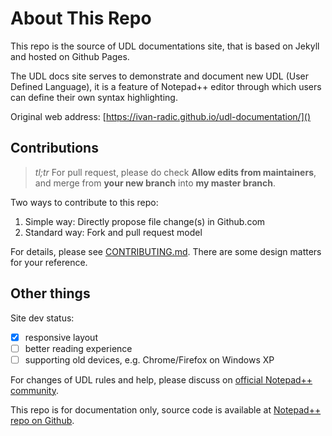 # About This Repo

This repo is the source of UDL documentations site, that is based on Jekyll and hosted on Github Pages.

The UDL docs site serves to demonstrate and document new UDL (User Defined Language), it is a feature of Notepad++ editor through which users can define their own syntax highlighting.

Original web address: [https://ivan-radic.github.io/udl-documentation/]()

## Contributions

> *tl;tr* For pull request, please do check **Allow edits from maintainers**, and merge from **your new branch** into **my master branch**.

Two ways to contribute to this repo:

1. Simple way: Directly propose file change(s) in Github.com
2. Standard way: Fork and pull request model

For details, please see [CONTRIBUTING.md](CONTRIBUTING.md). There are some design matters for your reference.

## Other things

Site dev status:

- [x] responsive layout
- [ ] better reading experience
- [ ] supporting old devices, e.g. Chrome/Firefox on Windows XP

For changes of UDL rules and help, please discuss on [official Notepad\+\+ community](https://notepad-plus-plus.org/community/).

This repo is for documentation only, source code is available at [Notepad\+\+ repo on Github](https://github.com/notepad-plus-plus/notepad-plus-plus).
